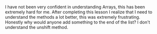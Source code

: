 I have not been very confident in understanding Arrays, this has been extremely hard for me.
After completing this lesson I realize that I need to understand the methods a lot better, this was extremely frustrating.
Honestly why would anyone add something to the end of the list? I don't understand the unshift method.
